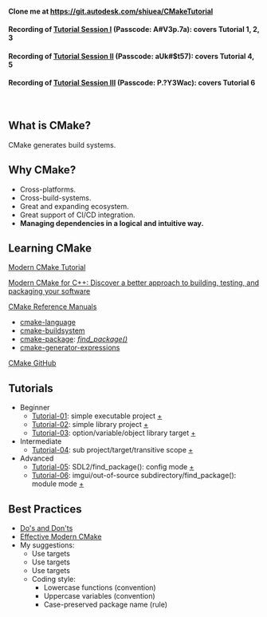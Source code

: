 #### Clone me at https://git.autodesk.com/shiuea/CMakeTutorial
#### Recording of [Tutorial Session I](https://autodesk.zoom.us/rec/share/96c21iHMpMEABrAkEo7mgEzruYfbC16oiSBYp2ygu_l9pd_uCaxuDzsBpuGjgxKJ.HybH4Z9I64lr0fb6) (Passcode: A#V3p.7a): covers Tutorial 1, 2, 3
#### Recording of [Tutorial Session II](https://autodesk.zoom.us/rec/share/h7dueM0SOIOUAAs4wk6YfKLD68P_Ni5puunvCSBXpSOhAeyMXuUUtR3aM8iVe-Nf.G6tqgoUqp7uI-QGA) (Passcode: aUk#$t57): covers Tutorial 4, 5
#### Recording of [Tutorial Session III](https://autodesk.zoom.us/rec/share/1XHca76P_hcG9xwSprkPg-g55LFJ4D0d8RW19C4JUQiHS694XZoON2-UqPMpvj_t.fvZAnfrGtUihyaXG) (Passcode: P.?Y3Wac): covers Tutorial 6

<br>

## What is CMake?
CMake generates build systems.

## Why CMake?
- Cross-platforms.
- Cross-build-systems.
- Great and expanding ecosystem.
- Great support of CI/CD integration.
- **Managing dependencies in a logical and intuitive way.**

## Learning CMake

[Modern CMake Tutorial​](https://cliutils.gitlab.io/modern-cmake/)

[Modern CMake for C++: Discover a better approach to building, testing, and packaging your software​](https://www.amazon.ca/Modern-CMake-Discover-approach-packaging/dp/1801070059/ref=sr_1_1?crid=1VMTWZ8HK951L&keywords=cmake&qid=1679068613&sprefix=cmake%2Caps%2C78&sr=8-1)

[CMake Reference Manuals​](https://cmake.org/cmake/help/latest/index.html)

- [cmake-language​](https://cmake.org/cmake/help/latest/manual/cmake-language.7.html#organization)
- [cmake-buildsystem​](https://cmake.org/cmake/help/latest/manual/cmake-buildsystem.7.html#introduction)
- [cmake-package](https://cmake.org/cmake/help/latest/manual/cmake-packages.7.html):  [*find_package()*](https://cmake.org/cmake/help/latest/command/find_package.html#command:find_package)
- [cmake-generator-expressions​](https://cmake.org/cmake/help/latest/manual/cmake-generator-expressions.7.html)

[CMake GitHub​](https://github.com/Kitware/CMake)



## Tutorials
- Beginner
  - [Tutorial-01](./Tutorial-01/README.md): simple executable project [+](./Tutorial-01/CMakeLists.txt)
  - [Tutorial-02](./Tutorial-02/README.md): simple library project [+](./Tutorial-02/CMakeLists.txt)
  - [Tutorial-03](./Tutorial-03/README.md): option/variable/object library target [+](./Tutorial-03/CMakeLists.txt)
- Intermediate
  - [Tutorial-04](./Tutorial-04/README.md): sub project/target/transitive scope [+](./Tutorial-04/CMakeLists.txt)
- Advanced
  - [Tutorial-05](./Tutorial-05/README.md): SDL2/find_package(): config mode [+](./Tutorial-05/CMakeLists.txt)
  - [Tutorial-06](./Tutorial-06/README.md): imgui/out-of-source subdirectory/find_package(): module mode [+](./Tutorial-06/CMakeLists.txt)


## Best Practices
- [Do's and Don'ts](https://cliutils.gitlab.io/modern-cmake/chapters/intro/dodonot.html)
- [Effective Modern CMake](https://gist.github.com/mbinna/c61dbb39bca0e4fb7d1f73b0d66a4fd1)
- My suggestions:
  - Use targets
  - Use targets
  - Use targets
  - Coding style:
    - Lowercase functions (convention)
    - Uppercase variables (convention)
    - Case-preserved package name (rule)
